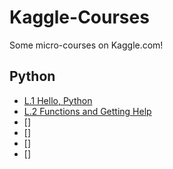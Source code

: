 # Kaggle-Courses
Some micro-courses on Kaggle.com!

## Python
* [L.1 Hello, Python](Python_L1_Exercise_Hello,-Python.ipynb)
* [L.2 Functions and Getting Help](Python_L2_Exercise_Functions-and-Getting-Help.ipynb)
* []
* []
* []
* []
